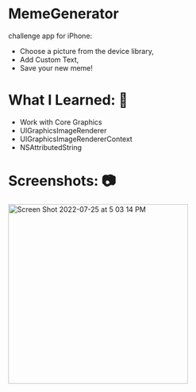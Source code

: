 # MemeGenerator 
challenge app for iPhone: 
* Choose a picture from the device library,
* Add Custom Text,
* Save your new meme!

# What I Learned: 👨‍
* Work with Core Graphics
* UIGraphicsImageRenderer
* UIGraphicsImageRendererContext
* NSAttributedString

# Screenshots: 📷

<img width="362" alt="Screen Shot 2022-07-25 at 5 03 14 PM" src="https://user-images.githubusercontent.com/78992253/180894921-b766a366-1d44-4a23-997f-ce9a9d7f9f5c.png">
